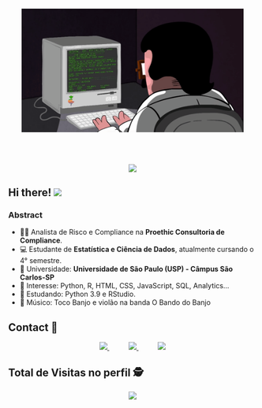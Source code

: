 <p align="center">
  <a href="#">
    <img align="center" width="450" src="dev.gif" />
  </a>
</p>
</br>
</br>
<p align="center">
  <a href="https://github.com/anuraghazra/github-readme-stats">
    <img
      align="center"
      src="https://github-readme-stats.vercel.app/api/top-langs/?username=ronaldosegundojr&layout=compact"
    />
  </a>
  <a href="https://github.com/anuraghazra/github-readme-stats">
  </a>
</p>

## Hi there! <img src="https://raw.githubusercontent.com/iampavangandhi/iampavangandhi/master/gifs/Hi.gif" width="30px"></h2>

### Abstract

- 👨‍💻 Analista de Risco e Compliance na **Proethic Consultoria de Compliance**.
- 💻 Estudante de **Estatística e Ciência de Dados**, atualmente cursando o 4° semestre.
- 🏤 Universidade: **Universidade de São Paulo (USP) - Câmpus São Carlos-SP**
- 💙 Interesse: Python, R, HTML, CSS, JavaScript, SQL, Analytics...
- 📕 Estudando: Python 3.9 e RStudio.
- 🎸 Músico: Toco Banjo e violão na banda O Bando do Banjo


## Contact :iphone:

<p align="center">
    <a href="https://github.com/ronaldosegundojr">
        <img  src="https://img.shields.io/badge/github-%23100000.svg?&style=for-the-badge&logo=github&logoColor=white&link=mailto:https://github.com/ronaldosegundojr">
    </a>
    &nbsp;&nbsp;&nbsp;&nbsp;&nbsp;&nbsp;&nbsp;&nbsp;&nbsp;
    <a href="mailto:ronaldosegundojr@usp.br">
        <img src="https://img.shields.io/badge/gmail-D14836?&style=for-the-badge&logo=gmail&logoColor=white&link=mailto:ronaldosegundojr@usp.br">
    </a>
    &nbsp;&nbsp;&nbsp;&nbsp;&nbsp;&nbsp;&nbsp;&nbsp;&nbsp;
    <a href="https://www.linkedin.com/in/r-segundojr">
        <img src="https://img.shields.io/badge/linkedin-%230077B5.svg?&style=for-the-badge&logo=linkedin&logoColor=white&link=mailto:https://www.linkedin.com/in/r-segundojr/">
    </a>
</p>

<p align="center"> 

 ## Total de Visitas no perfil :detective: <br>
 <p align="center"> 
   <img alingn="center" src="https://profile-counter.glitch.me/ronaldosegundojr/count.svg" />
 </p>

</p>

